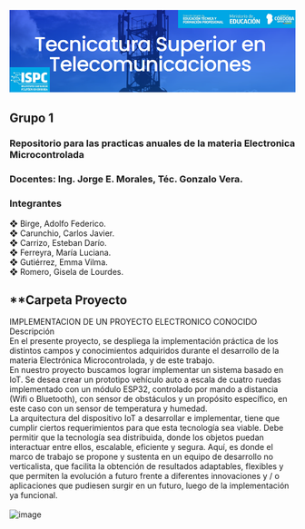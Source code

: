![alt text](https://github.com/EMTSTISPC/Grupo1/blob/main/logo.PNG)
## Grupo 1
### **Repositorio para las practicas anuales de la materia Electronica Microcontrolada**

### **Docentes: Ing. Jorge E. Morales, Téc. Gonzalo Vera.**


### **Integrantes**

❖ Birge, Adolfo Federico.<br />
❖ Carunchio, Carlos Javier.<br />
❖ Carrizo, Esteban Darío. <br/>
❖ Ferreyra, María Luciana.<br />
❖ Gutiérrez, Emma Vilma.<br />
❖ Romero, Gisela de Lourdes.<br />

## **Carpeta Proyecto 

IMPLEMENTACION DE UN PROYECTO ELECTRONICO CONOCIDO<br />
Descripción <br />
En el presente proyecto, se despliega la implementación práctica de los distintos 
campos y conocimientos adquiridos durante el desarrollo de la materia Electrónica
Microcontrolada, y de este trabajo.<br />
En nuestro proyecto buscamos lograr implementar un sistema basado en IoT. Se 
desea crear un prototipo vehículo auto a escala de cuatro ruedas implementado con 
un módulo ESP32, controlado por mando a distancia (Wifi o Bluetooth), con sensor 
de obstáculos y un propósito específico, en este caso con un sensor de temperatura 
y humedad.<br />
La arquitectura del dispositivo IoT a desarrollar e implementar, tiene que cumplir 
ciertos requerimientos para que esta tecnología sea viable. Debe permitir que la 
tecnología sea distribuida, donde los objetos puedan interactuar entre ellos, 
escalable, eficiente y segura. Aquí, es donde el marco de trabajo se propone y 
sustenta en un equipo de desarrollo no verticalista, que facilita la obtención de 
resultados adaptables, flexibles y que permiten la evolución a futuro frente a 
diferentes innovaciones y / o aplicaciones que pudiesen surgir en un futuro, luego 
de la implementación ya funcional.<br />
<br />
![image](https://user-images.githubusercontent.com/98425890/191352707-03478250-ab55-4da9-be55-7ad7f31fc402.png)



